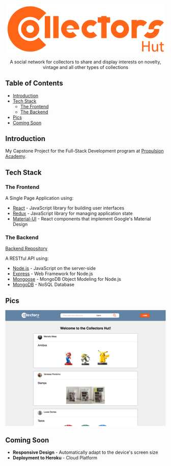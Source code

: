 <div align="center">
  <img src="public/logo-horizontal.png" width="600">
  <p>A social network for collectors to share and display interests on novelty, vintage and all other types of collections</p>
</div>

## Table of Contents ##
- [Introduction](#introduction)
- [Tech Stack](#tech-stack)
  - [The Frontend](#the-frontend)
  - [The Backend](#the-backend)
- [Pics](#pics)
- [Coming Soon](#coming-soon)


## Introduction ##

My Capstone Project for the Full-Stack Development program at <a href="https://propulsionacademy.com/" target="_blank">Propulsion Academy</a>.

## Tech Stack ##

### The Frontend ###

A Single Page Application using:

- <a href="https://reactjs.org/" target="_blank">React</a> - JavaScript library for building user interfaces
- <a href="https://redux.js.org/" target="_blank">Redux</a> - JavaScript library for managing application state
- <a href="http://www.material-ui.com/#/" target="_blank">Material-UI</a> - React components that implement Google's Material Design

### The Backend ###

<a href="https://github.com/GoPerdomo/collectors_hut-api" target="_blank">Backend Repository</a>

A RESTful API using:

- <a href="https://nodejs.org/en/" target="_blank">Node.js</a> - JavaScript on the server-side
- <a href="https://expressjs.com/" target="_blank">Express</a> - Web Framework for Node.js
- <a href="http://mongoosejs.com/" target="_blank">Mongoose</a> - MongoDB Object Modeling for Node.js
- <a href="https://www.mongodb.com/" target="_blank">MongoDB</a> - NoSQL Database

## Pics ##

<p align="center">
  <img src="assets/home.png">
</p>

## Coming Soon ##

- **Responsive Design** - Automatically adapt to the device's screen size
- **Deployment to Heroku** - Cloud Platform
